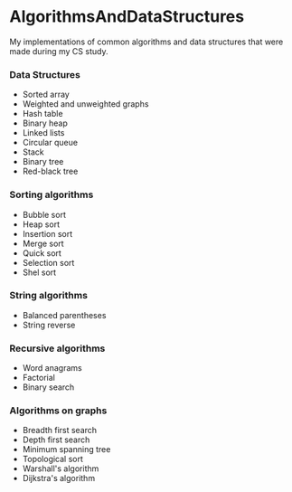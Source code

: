 # AlgorithmsAndDataStructures

My implementations of common algorithms and data structures that were made during my CS study. 

### Data Structures

- Sorted array
- Weighted and unweighted graphs
- Hash table
- Binary heap
- Linked lists
- Circular queue
- Stack
- Binary tree
- Red-black tree

### Sorting algorithms

- Bubble sort
- Heap sort
- Insertion sort
- Merge sort
- Quick sort
- Selection sort
- Shel sort

### String algorithms

- Balanced parentheses
- String reverse

### Recursive algorithms

- Word anagrams
- Factorial
- Binary search

### Algorithms on graphs

- Breadth first search
- Depth first search
- Minimum spanning tree
- Topological sort
- Warshall's algorithm
- Dijkstra's algorithm
